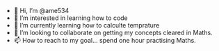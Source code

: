 - 👋 Hi, I’m @ame534
- 👀 I’m interested in learning how to code
- 🌱 I’m currently learning how to calculte temprature
- 💞️ I’m looking to collaborate on getting my concepts cleared in Maths.
- 📫 How to reach to my goal... spend one hour practising Maths.

<!---
ame534/ame534 is a ✨ special ✨ repository because its `README.md` (this file) appears on your GitHub profile.
You can click the Preview link to take a look at your changes.
--->

